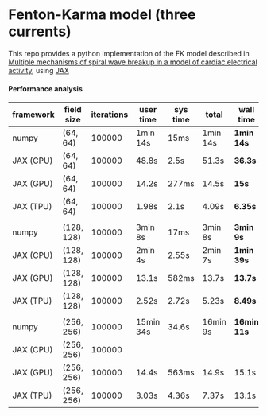 # Fenton-Karma model (three currents)


This repo provides a python implementation of the FK model described in [Multiple mechanisms of spiral wave breakup in a model of cardiac electrical activity](https://aip.scitation.org/doi/10.1063/1.1504242), using [JAX](https://github.com/google/jax)


#### Performance analysis
|  framework 	|  field size 	|  iterations 	|  user time 	|  sys time 	|  total   	| **wall time** 	|
|------------	|-------------	|-------------	|------------	|-----------	|----------	|---------------	|
| numpy      	| (64, 64)    	| 100000      	| 1min 14s   	| 15ms      	| 1min 14s 	| **1min 14s**  	|
| JAX (CPU)  	| (64, 64)    	| 100000      	| 48.8s      	| 2.5s      	| 51.3s    	| **36.3s**     	|
| JAX (GPU)  	| (64, 64)    	| 100000      	| 14.2s      	| 277ms     	| 14.5s    	| **15s**       	|
| JAX (TPU)  	| (64, 64)    	| 100000      	| 1.98s      	| 2.1s      	| 4.09s    	| **6.35s**     	|
|            	|             	|             	|            	|           	|          	|               	|
|  numpy     	| (128, 128)  	| 100000      	| 3min 8s    	| 17ms      	| 3min 8s  	| **3min 9s**   	|
| JAX (CPU)  	| (128, 128)  	| 100000      	| 2min 4s    	| 2.55s     	| 2min 7s  	| **1min 39s**  	|
| JAX (GPU)  	| (128, 128)  	| 100000      	| 13.1s      	| 582ms     	| 13.7s    	| **13.7s**     	|
| JAX (TPU)  	| (128, 128)  	| 100000      	| 2.52s      	| 2.72s     	| 5.23s    	| **8.49s**     	|
|            	|             	|             	|            	|           	|          	|               	|
| numpy      	| (256, 256)  	| 100000      	| 15min 34s  	| 34.6s     	| 16min 9s 	| **16min 11s** 	|
| JAX (CPU)  	| (256, 256)  	| 100000      	|            	|           	|          	|               	|
| JAX (GPU)  	| (256, 256)  	| 100000      	| 14.4s      	| 563ms     	| 14.9s    	| 15.1s         	|
| JAX (TPU)  	| (256, 256)  	| 100000      	| 3.03s      	| 4.36s     	| 7.37s    	| 13.1s         	|
